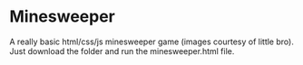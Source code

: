 # Minesweeper
A really basic html/css/js minesweeper game (images courtesy of little bro). Just download the folder and run the minesweeper.html file.
